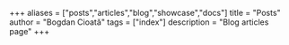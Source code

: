 +++
aliases = ["posts","articles","blog","showcase","docs"]
title = "Posts"
author = "Bogdan Cioată"
tags = ["index"]
description = "Blog articles page"
+++
